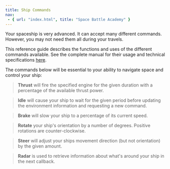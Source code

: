 ```yaml
---
title: Ship Commands
nav:
 - { url: "index.html", title: "Space Battle Academy" }
---
```


Your spaceship is very advanced.  It can accept many different commands.  However, you may not need them all during your travels.

This reference guide describes the functions and uses of the different commands available.  See the complete manual for their usage and technical specifications [here](../java_doc/index.html?ihs/apcs/spacebattle/commands/package-summary.html).

The commands below will be essential to your ability to navigate space and control your ship:

> **Thrust** will fire the specified engine for the given duration with a percentage of the available thrust power.

> **Idle** will cause your ship to wait for the given period before updating the environment information and requesting a new command.

> **Brake** will slow your ship to a percentage of its current speed.

> **Rotate** your ship's orientation by a number of degrees. Positive rotations are counter-clockwise.

> **Steer** will adjust your ships movement direction (but not orientation) by the given amount.

> **Radar** is used to retrieve information about what's around your ship in the next callback.
